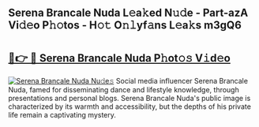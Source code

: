 ## Serena Brancale Nuda L𝚎a𝚔ed N𝚞𝚍e - Part-azA Vi𝚍𝚎o P𝚑𝚘tos - H𝚘𝚝 O𝚗𝚕yf𝚊ns L𝚎a𝚔s m3gQ6

# <h2><a href="http://kf5oldp.oniu.top/?m=Serena+Brancale+Nuda">🔗👉 🔴 Serena Brancale Nuda P𝚑ot𝚘𝚜 V𝚒d𝚎o</a></h2>

[![Serena Brancale Nuda Nu𝚍e𝚜](https://i.imgur.com/0qMVB7G.gif)](http://kf5oldp.oniu.top/?m=Serena+Brancale+Nuda)
Social media influencer Serena Brancale Nuda, famed for disseminating dance and lifestyle knowledge, through presentations and personal blogs. Serena Brancale Nuda's public image is characterized by its warmth and accessibility, but the depths of his private life remain a captivating mystery.  
